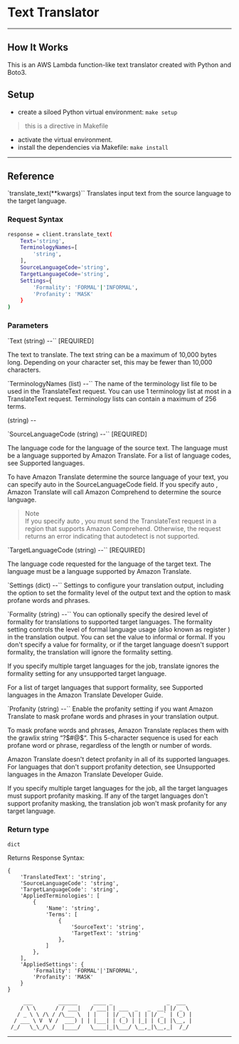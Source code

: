 # Text Translator
---

## How It Works
This is an AWS Lambda function-like text translator created with Python and Boto3.

## Setup
- create a siloed Python virtual environment: `make setup`
> this is a directive in Makefile

- activate the virtual environment.
- install the dependencies via Makefile: `make install`

---
## Reference
`translate_text(**kwargs)``
Translates input text from the source language to the target language.

### Request Syntax      
```bash
response = client.translate_text(
    Text='string',
    TerminologyNames=[
        'string',
    ],
    SourceLanguageCode='string',
    TargetLanguageCode='string',
    Settings={
        'Formality': 'FORMAL'|'INFORMAL',
        'Profanity': 'MASK'
    }
)
```

### Parameters
`Text (string) --``
[REQUIRED]

The text to translate. The text string can be a maximum of 10,000 bytes long. Depending on your character set, this may be fewer than 10,000 characters.

`TerminologyNames (list) --``
The name of the terminology list file to be used in the TranslateText request. You can use 1 terminology list at most in a TranslateText request. Terminology lists can contain a maximum of 256 terms.

(string) --

`SourceLanguageCode (string) --``
[REQUIRED]

The language code for the language of the source text. The language must be a language supported by Amazon Translate. For a list of language codes, see Supported languages.

To have Amazon Translate determine the source language of your text, you can specify auto in the SourceLanguageCode field. If you specify auto , Amazon Translate will call Amazon Comprehend to determine the source language.

> Note      
> If you specify auto , you must send the TranslateText request in a region that supports Amazon Comprehend. Otherwise, the request returns an error indicating that autodetect is not supported.

`TargetLanguageCode (string) --``
[REQUIRED]

The language code requested for the language of the target text. The language must be a language supported by Amazon Translate.

`Settings (dict) --``
Settings to configure your translation output, including the option to set the formality level of the output text and the option to mask profane words and phrases.

`Formality (string) --``
You can optionally specify the desired level of formality for translations to supported target languages. The formality setting controls the level of formal language usage (also known as register ) in the translation output. You can set the value to informal or formal. If you don't specify a value for formality, or if the target language doesn't support formality, the translation will ignore the formality setting.

If you specify multiple target languages for the job, translate ignores the formality setting for any unsupported target language.

For a list of target languages that support formality, see Supported languages in the Amazon Translate Developer Guide.

`Profanity (string) --``
Enable the profanity setting if you want Amazon Translate to mask profane words and phrases in your translation output.

To mask profane words and phrases, Amazon Translate replaces them with the grawlix string “?$#@$“. This 5-character sequence is used for each profane word or phrase, regardless of the length or number of words.

Amazon Translate doesn't detect profanity in all of its supported languages. For languages that don't support profanity detection, see Unsupported languages in the Amazon Translate Developer Guide.

If you specify multiple target languages for the job, all the target languages must support profanity masking. If any of the target languages don't support profanity masking, the translation job won't mask profanity for any target language.

### Return type
`dict`

Returns
Response Syntax:

```dict
{
    'TranslatedText': 'string',
    'SourceLanguageCode': 'string',
    'TargetLanguageCode': 'string',
    'AppliedTerminologies': [
        {
            'Name': 'string',
            'Terms': [
                {
                    'SourceText': 'string',
                    'TargetText': 'string'
                },
            ]
        },
    ],
    'AppliedSettings': {
        'Formality': 'FORMAL'|'INFORMAL',
        'Profanity': 'MASK'
    }
}
```

         ___        ______     ____ _                 _  ___  
        / \ \      / / ___|   / ___| | ___  _   _  __| |/ _ \ 
       / _ \ \ /\ / /\___ \  | |   | |/ _ \| | | |/ _` | (_) |
      / ___ \ V  V /  ___) | | |___| | (_) | |_| | (_| |\__, |
     /_/   \_\_/\_/  |____/   \____|_|\___/ \__,_|\__,_|  /_/ 
 ----------------------------------------------------------------- 